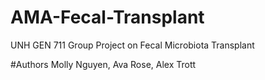 # AMA-Fecal-Transplant

UNH GEN 711 Group Project on Fecal Microbiota Transplant

#Authors
Molly Nguyen, Ava Rose, Alex Trott

